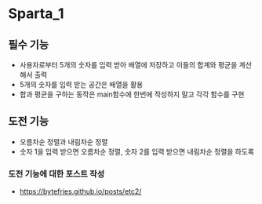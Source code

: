 # Sparta_1

## 필수 기능
- 사용자로부터 5개의 숫자를 입력 받아 배열에 저장하고 이들의 합계와 평균을 계산해서 출력
- 5개의 숫자를 입력 받는 공간은 배열을 활용
- 합과 평균을 구하는 동작은 main함수에 한번에 작성하지 말고 각각 함수를 구현

## 도전 기능
- 오름차순 정렬과 내림차순 정렬
- 숫자 1을 입력 받으면 오름차순 정렬, 숫자 2를 입력 받으면 내림차순 정렬을 하도록

### 도전 기능에 대한 포스트 작성
- https://bytefries.github.io/posts/etc2/
